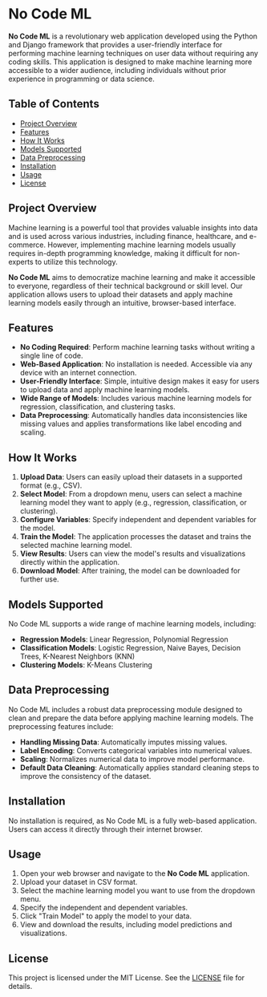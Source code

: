 # No Code ML

**No Code ML** is a revolutionary web application developed using the Python and Django framework that provides a user-friendly interface for performing machine learning techniques on user data without requiring any coding skills. This application is designed to make machine learning more accessible to a wider audience, including individuals without prior experience in programming or data science.

## Table of Contents
- [Project Overview](#project-overview)
- [Features](#features)
- [How It Works](#how-it-works)
- [Models Supported](#models-supported)
- [Data Preprocessing](#data-preprocessing)
- [Installation](#installation)
- [Usage](#usage)
- [License](#license)

## Project Overview

Machine learning is a powerful tool that provides valuable insights into data and is used across various industries, including finance, healthcare, and e-commerce. However, implementing machine learning models usually requires in-depth programming knowledge, making it difficult for non-experts to utilize this technology. 

**No Code ML** aims to democratize machine learning and make it accessible to everyone, regardless of their technical background or skill level. Our application allows users to upload their datasets and apply machine learning models easily through an intuitive, browser-based interface. 

## Features

- **No Coding Required**: Perform machine learning tasks without writing a single line of code.
- **Web-Based Application**: No installation is needed. Accessible via any device with an internet connection.
- **User-Friendly Interface**: Simple, intuitive design makes it easy for users to upload data and apply machine learning models.
- **Wide Range of Models**: Includes various machine learning models for regression, classification, and clustering tasks.
- **Data Preprocessing**: Automatically handles data inconsistencies like missing values and applies transformations like label encoding and scaling.

## How It Works

1. **Upload Data**: Users can easily upload their datasets in a supported format (e.g., CSV).
2. **Select Model**: From a dropdown menu, users can select a machine learning model they want to apply (e.g., regression, classification, or clustering).
3. **Configure Variables**: Specify independent and dependent variables for the model.
4. **Train the Model**: The application processes the dataset and trains the selected machine learning model.
5. **View Results**: Users can view the model's results and visualizations directly within the application.
6. **Download Model**: After training, the model can be downloaded for further use.

## Models Supported

No Code ML supports a wide range of machine learning models, including:

- **Regression Models**: Linear Regression, Polynomial Regression
- **Classification Models**: Logistic Regression, Naive Bayes, Decision Trees, K-Nearest Neighbors (KNN)
- **Clustering Models**: K-Means Clustering

## Data Preprocessing

No Code ML includes a robust data preprocessing module designed to clean and prepare the data before applying machine learning models. The preprocessing features include:

- **Handling Missing Data**: Automatically imputes missing values.
- **Label Encoding**: Converts categorical variables into numerical values.
- **Scaling**: Normalizes numerical data to improve model performance.
- **Default Data Cleaning**: Automatically applies standard cleaning steps to improve the consistency of the dataset.

## Installation

No installation is required, as No Code ML is a fully web-based application. Users can access it directly through their internet browser.

## Usage

1. Open your web browser and navigate to the **No Code ML** application.
2. Upload your dataset in CSV format.
3. Select the machine learning model you want to use from the dropdown menu.
4. Specify the independent and dependent variables.
5. Click "Train Model" to apply the model to your data.
6. View and download the results, including model predictions and visualizations.

## License

This project is licensed under the MIT License. See the [LICENSE](LICENSE) file for details.

